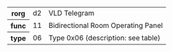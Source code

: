 <table>
    <tr>
      <th>rorg</th>
      <td>d2</td>
      <td>VLD Telegram</td>
    </tr>
    <tr>
      <th>func</th>
      <td>11</td>
      <td>Bidirectional Room Operating Panel</td>
    </tr>
    <tr>
      <th>type</th>
      <td>06</td>
      <td>Type 0x06 (description: see table)</td>
    </tr>
  </table>